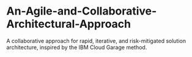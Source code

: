 # An-Agile-and-Collaborative-Architectural-Approach
A collaborative approach for rapid, iterative, and risk-mitigated solution architecture, inspired by the IBM Cloud Garage method.
